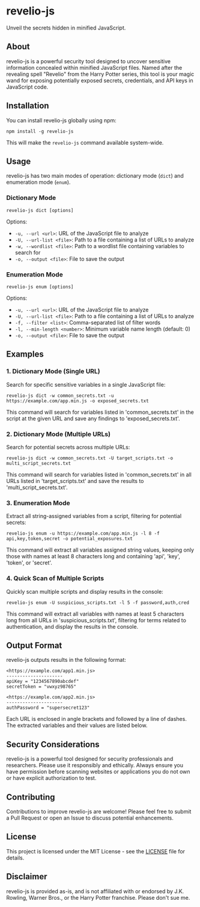 # revelio-js

Unveil the secrets hidden in minified JavaScript.

## About

revelio-js is a powerful security tool designed to uncover sensitive information concealed within minified JavaScript files. Named after the revealing spell "Revelio" from the Harry Potter series, this tool is your magic wand for exposing potentially exposed secrets, credentials, and API keys in JavaScript code.

## Installation

You can install revelio-js globally using npm:

```
npm install -g revelio-js
```

This will make the `revelio-js` command available system-wide.

## Usage

revelio-js has two main modes of operation: dictionary mode (`dict`) and enumeration mode (`enum`).

### Dictionary Mode

```
revelio-js dict [options]
```

Options:
- `-u, --url <url>`: URL of the JavaScript file to analyze
- `-U, --url-list <file>`: Path to a file containing a list of URLs to analyze
- `-w, --wordlist <file>`: Path to a wordlist file containing variables to search for
- `-o, --output <file>`: File to save the output

### Enumeration Mode

```
revelio-js enum [options]
```

Options:
- `-u, --url <url>`: URL of the JavaScript file to analyze
- `-U, --url-list <file>`: Path to a file containing a list of URLs to analyze
- `-f, --filter <list>`: Comma-separated list of filter words
- `-l, --min-length <number>`: Minimum variable name length (default: 0)
- `-o, --output <file>`: File to save the output

## Examples

### 1. Dictionary Mode (Single URL)

Search for specific sensitive variables in a single JavaScript file:

```
revelio-js dict -w common_secrets.txt -u https://example.com/app.min.js -o exposed_secrets.txt
```

This command will search for variables listed in 'common_secrets.txt' in the script at the given URL and save any findings to 'exposed_secrets.txt'.

### 2. Dictionary Mode (Multiple URLs)

Search for potential secrets across multiple URLs:

```
revelio-js dict -w common_secrets.txt -U target_scripts.txt -o multi_script_secrets.txt
```

This command will search for variables listed in 'common_secrets.txt' in all URLs listed in 'target_scripts.txt' and save the results to 'multi_script_secrets.txt'.

### 3. Enumeration Mode

Extract all string-assigned variables from a script, filtering for potential secrets:

```
revelio-js enum -u https://example.com/app.min.js -l 8 -f api,key,token,secret -o potential_exposures.txt
```

This command will extract all variables assigned string values, keeping only those with names at least 8 characters long and containing 'api', 'key', 'token', or 'secret'.

### 4. Quick Scan of Multiple Scripts

Quickly scan multiple scripts and display results in the console:

```
revelio-js enum -U suspicious_scripts.txt -l 5 -f password,auth,cred
```

This command will extract all variables with names at least 5 characters long from all URLs in 'suspicious_scripts.txt', filtering for terms related to authentication, and display the results in the console.

## Output Format

revelio-js outputs results in the following format:

```
<https://example.com/app1.min.js>
---------------------
apiKey = "1234567890abcdef"
secretToken = "vwxyz98765"

<https://example.com/app2.min.js>
---------------------
authPassword = "supersecret123"
```

Each URL is enclosed in angle brackets and followed by a line of dashes. The extracted variables and their values are listed below.

## Security Considerations

revelio-js is a powerful tool designed for security professionals and researchers. Please use it responsibly and ethically. Always ensure you have permission before scanning websites or applications you do not own or have explicit authorization to test.

## Contributing

Contributions to improve revelio-js are welcome! Please feel free to submit a Pull Request or open an Issue to discuss potential enhancements.

## License

This project is licensed under the MIT License - see the [LICENSE](LICENSE) file for details.

## Disclaimer

revelio-js is provided as-is, and is not affiliated with or endorsed by J.K. Rowling, Warner Bros., or the Harry Potter franchise. Please don't sue me.

```